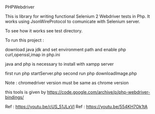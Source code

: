 PHPWebdriver 

This is library for writing functional Selenium 2 Webdriver tests in Php.
It works using JsonWireProtocol to comunicate with Selenium server.


To see how it works see test directory.


To run this project :

download java jdk and set environment path and enable php curl,openssl,imap in php.ini

java and php is necessary to install with xampp server

<!-- to download wallpaper start -->
first run php startServer.php
second run php downloadImage.php
<!-- to download wallpaper end -->


<!-- to automate facebook start -->


<!-- to automate facebook end -->


Note : chromedriver version must be same as chrome version

this tools is given by https://code.google.com/archive/p/php-webdriver-bindings/

Ref : https://youtu.be/cUS_51JLxVI
Ref : https://youtu.be/554KH7Ok1tA